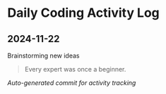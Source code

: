 # Daily Coding Activity Log

## 2024-11-22

Brainstorming new ideas

> Every expert was once a beginner.

*Auto-generated commit for activity tracking*

